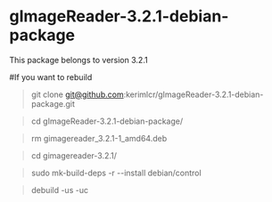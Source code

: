# gImageReader-3.2.1-debian-package
This package belongs to version 3.2.1

#If you want to rebuild
>git clone git@github.com:kerimlcr/gImageReader-3.2.1-debian-package.git

>cd gImageReader-3.2.1-debian-package/

>rm gimagereader_3.2.1-1_amd64.deb

>cd gimagereader-3.2.1/

>sudo mk-build-deps -r --install  debian/control

>debuild -us -uc


